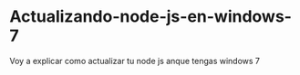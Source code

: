 # Actualizando-node-js-en-windows-7
Voy a explicar como actualizar tu node js anque tengas windows 7 <br>

